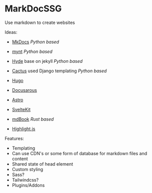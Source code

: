 # MarkDocSSG
Use markdown to create websites

Ideas:
  - [MkDocs](https://www.mkdocs.org/getting-started/) *Python based*
  - [mynt](https://mynt.uhnomoli.com/docs/quickstart/) *Python based*
  - [Hyde](http://hyde.github.io/) base on jekyll *Python based*
  - [Cactus](https://github.com/eudicots/Cactus) used Django templating *Python based*
  - [Hugo](https://gohugo.io/)
  - [Docusarous](https://docusaurus.io/)
  - [Astro](https://astro.build/)
  - [SvelteKit](https://kit.svelte.dev/)
  - [mdBook](https://rust-lang.github.io/mdBook/) *Rust based*
 
  - [Highlight.js](https://highlightjs.org/)
  
  
Features:
* Templating
* Can use CDN's or some form of database for markdown files and content
* Shared state of head element
* Custom styling
* Sass?
* Tailwindcss?
* Plugins/Addons
